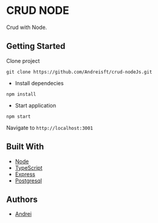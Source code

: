 # CRUD NODE

Crud with Node.

## Getting Started

Clone project

```
git clone https://github.com/Andreisft/crud-nodeJs.git
```

* Install dependecies

```
npm install
```

* Start application

```
npm start
```

Navigate to `http://localhost:3001`

## Built With

* [Node](https://nodejs.org/en/)
* [TypeScript](https://www.typescriptlang.org/)
* [Express](https://expressjs.com/pt-br/) 
* [Postgresql](https://www.postgresql.org)

## Authors

* [Andrei](https://github.com/andreisft)
